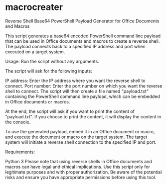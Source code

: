 # macrocreater
 Reverse Shell Base64 PowerShell Payload Generator for Office Documents and Macros

This script generates a base64 encoded PowerShell command line payload that can be used in Office documents and macros to create a reverse shell. The payload connects back to a specified IP address and port when executed on a target system.

Usage: Run the script without any arguments.

The script will ask for the following inputs:

IP address: Enter the IP address where you want the reverse shell to connect.
Port number: Enter the port number on which you want the reverse shell to connect.
The script will then create a file named "payload.txt" containing the PowerShell command line payload, which can be embedded in Office documents or macros.

At the end, the script will ask if you want to print the content of "payload.txt". If you choose to print the content, it will display the content in the console.

To use the generated payload, embed it in an Office document or macro, and execute the document or macro on the target system. The target system will initiate a reverse shell connection to the specified IP and port.

Requirements:

Python 3
Please note that using reverse shells in Office documents and macros can have legal and ethical implications. Use this script only for legitimate purposes and with proper authorization. Be aware of the potential risks and ensure you have appropriate permissions before using this tool.
